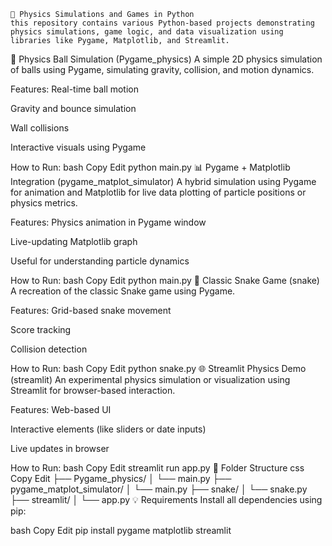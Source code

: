     🧠 Physics Simulations and Games in Python
    this repository contains various Python-based projects demonstrating physics simulations, game logic, and data visualization using libraries like Pygame, Matplotlib, and Streamlit.

🏀 Physics Ball Simulation (Pygame_physics)
A simple 2D physics simulation of balls using Pygame, simulating gravity, collision, and motion dynamics.

Features:
Real-time ball motion

Gravity and bounce simulation

Wall collisions

Interactive visuals using Pygame

How to Run:
bash
Copy
Edit
python main.py
📊 Pygame + Matplotlib Integration (pygame_matplot_simulator)
A hybrid simulation using Pygame for animation and Matplotlib for live data plotting of particle positions or physics metrics.

Features:
Physics animation in Pygame window

Live-updating Matplotlib graph

Useful for understanding particle dynamics

How to Run:
bash
Copy
Edit
python main.py
🐍 Classic Snake Game (snake)
A recreation of the classic Snake game using Pygame.

Features:
Grid-based snake movement

Score tracking

Collision detection

How to Run:
bash
Copy
Edit
python snake.py
🌐 Streamlit Physics Demo (streamlit)
An experimental physics simulation or visualization using Streamlit for browser-based interaction.

Features:
Web-based UI

Interactive elements (like sliders or date inputs)

Live updates in browser

How to Run:
bash
Copy
Edit
streamlit run app.py
📁 Folder Structure
css
Copy
Edit
├── Pygame_physics/
│   └── main.py
├── pygame_matplot_simulator/
│   └── main.py
├── snake/
│   └── snake.py
├── streamlit/
│   └── app.py
💡 Requirements
Install all dependencies using pip:

bash
Copy
Edit
pip install pygame matplotlib streamlit
